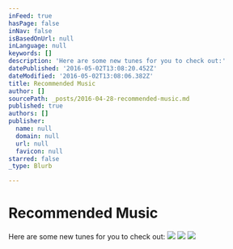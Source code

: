 ```yaml
---
inFeed: true
hasPage: false
inNav: false
isBasedOnUrl: null
inLanguage: null
keywords: []
description: 'Here are some new tunes for you to check out:'
datePublished: '2016-05-02T13:08:20.452Z'
dateModified: '2016-05-02T13:08:06.382Z'
title: Recommended Music
author: []
sourcePath: _posts/2016-04-28-recommended-music.md
published: true
authors: []
publisher:
  name: null
  domain: null
  url: null
  favicon: null
starred: false
_type: Blurb

---
```

# Recommended Music

Here are some new tunes for you to check out:
![](https://the-grid-user-content.s3-us-west-2.amazonaws.com/542075e7-d1b2-41ae-bc58-df575ef8f478.png)
![](https://the-grid-user-content.s3-us-west-2.amazonaws.com/f34154ee-7682-485c-a704-b722b0050fa0.png)
![](https://s3-us-west-2.amazonaws.com/the-grid-img/p/e28f4cb309a0c22a168fd01e869d646074dea7e5.png)